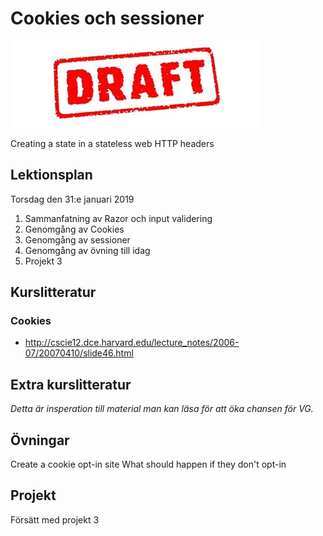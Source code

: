 # Cookies och sessioner 

![Draft](draft.jpg)

Creating a state in a stateless web
HTTP headers

## Lektionsplan
Torsdag den 31:e januari 2019

1. Sammanfatning av Razor och input validering
1. Genomgång av Cookies
1. Genomgång av sessioner
1. Genomgång av övning till idag
1. Projekt 3


## Kurslitteratur
### Cookies
- http://cscie12.dce.harvard.edu/lecture_notes/2006-07/20070410/slide46.html

## Extra kurslitteratur
*Detta är insperation till material man kan läsa för att öka chansen för VG.*
## Övningar
Create a cookie opt-in site
What should happen if they don't opt-in
## Projekt
Försätt med projekt 3